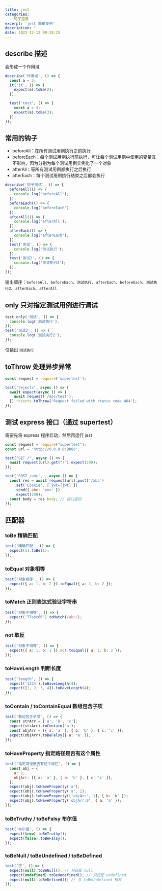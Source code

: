 ```yaml
---
title: jest
categories:
  - 轮子应用
excerpt: 'jest 简单使用'
description: ''
date: 2023-12-12 09:28:25
---
```



## describe 描述

会形成一个作用域

```javascript
describe('作用域', () => {
  const a = 2;
  it('it', () => {
    expect(a).toBe(2);
  });

  test('test', () => {
    const a = 3;
    expect(a).toBe(3);
  });
});
```

## 常用的钩子

- beforeAll：在所有测试用例执行之前执行
- beforeEach：每个测试用例执行前执行，可让每个测试用例中使用的变量互不影响，因为分别为每个测试用例实例化了一个对象
- afterAll：等所有测试用例都执行之后执行
- afterEach：每个测试用例执行结束之后都会执行

```javascript
describe('钩子测试', () => {
  beforeAll(() => {
    console.log('beforeAll');
  });
  beforeEach(() => {
    console.log('beforeEach');
  });
  afterAll(() => {
    console.log('afterAll');
  });
  afterEach(() => {
    console.log('afterEach');
  });
  test('测试', () => {
    console.log('测试执行');
  });
  test('测试2', () => {
    console.log('测试执行2');
  });
});
```

输出顺序：`beforeAll`、`beforeEach`、`测试执行`、`afterEach`、`beforeEach`、`测试执行2`、`afterEach`、`afterAll`

## only 只对指定测试用例进行调试

```javascript
test.only('测试', () => {
  console.log('测试执行');
});
test('测试2', () => {
  console.log('测试执行2');
});
```

仅输出 `测试执行`

## toThrow 处理异步异常

```javascript
const request = require('supertest');

test('rejects', async () => {
  await expect(async () => {
    await request('/abc/test');
  }).rejects.toThrow('Request failed with status code 404');
});
```

## 测试 express 接口（通过 supertest）

需要先将 express 程序启动，然后再运行 jest

```javascript
const request = require("supertest");
const url = 'http://0.0.0.0:9000';

test("GET /", async () => {
  await request(url).get("/").expect(200);
});

test('POST /abc', , async () => {
  const res = await request(url).post('/abc')
    .set('Cookie', [`jwt={jwt}`])
    .send({ abc: 'xxx' })
    .expect(200);
  const body = res.body; // 接口返回
});
```

## 匹配器

### toBe 精确匹配

```javascript
test('精确匹配', () => {
  expect(1).toBe(1);
});
```

### toEqual 对象相等

```javascript
test('对象相等', () => {
  expect({ a: 1, b: 2 }).toEqual({ a: 1, b: 2 });
});
```

### toMatch 正则表达式验证字符串

```javascript
test('对象不相等', () => {
  expect('77abc66').toMatch(/abc/);
});
```

### not 取反

```javascript
test('对象不相等', () => {
  expect({ a: 1, b: 1 }).not.toEqual({ a: 1, b: 2 });
});
```

### toHaveLength 判断长度

```javascript
test('length', () => {
  expect('1234').toHaveLength(4);
  expect([1, 2, 3, 4]).toHaveLength(4);
});
```

### toContain / toContainEqual 数组包含子项

```javascript
test('数组包含子项', () => {
  const strArr = ['a', 'b', 'c'];
  expect(strArr).toContain('a');
  const objArr = [{ a: 'a' }, { b: 'b' }, { c: 'c' }];
  expect(objArr).toBeFalsy({ a: 'a' });
});
```

### toHaveProperty 指定路径是否有这个属性

```javascript
test('指定路径是否有这个属性', () => {
  const obj = {
    a: 2,
    objArr: [{ a: 'a' }, { b: 'b' }, { c: 'c' }],
  };
  expect(obj).toHaveProperty('a');
  expect(obj).toHaveProperty('a', 2);
  expect(obj).toHaveProperty(['objArr', 1], { b: 'b' });
  expect(obj).toHaveProperty('objArr.0', { a: 'a' });
});
```

### toBeTruthy / toBeFalsy 布尔值

```javascript
test('布尔值', () => {
  expect(true).toBeTruthy();
  expect(false).toBeFalsy();
});
```

### toBeNull / toBeUndefined / toBeDefined

```javascript
test('空', () => {
  expect(null).toBeNull(); // 只匹配 null
  expect(undefined).toBeUndefined(); // 只匹配 undefined
  expect(null).toBeDefined(); // 与 toBeUndefined 相反
});
```
